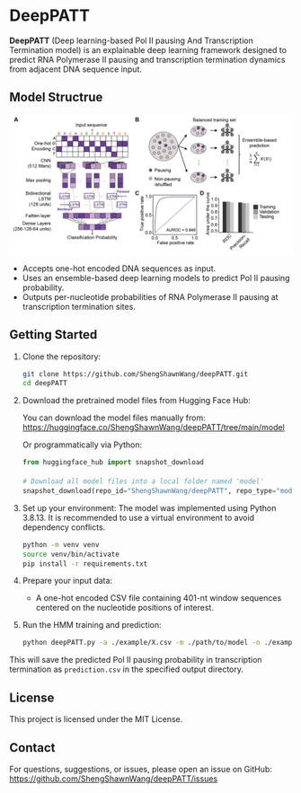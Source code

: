 # DeepPATT

**DeepPATT** (Deep learning-based Pol II pausing And Transcription Termination model) is an explainable deep learning framework designed to predict RNA Polymerase II pausing and transcription termination dynamics from adjacent DNA sequence input.


## Model Structrue 

![Model Structrue](figs/Schema.png)

- Accepts one-hot encoded DNA sequences as input.
- Uses an ensemble-based deep learning models to predict Pol II pausing probability.
- Outputs per-nucleotide probabilities of RNA Polymerase II pausing at transcription termination sites.

## Getting Started


1. Clone the repository:
   ```bash
   git clone https://github.com/ShengShawnWang/deepPATT.git
   cd deepPATT
   ```

2. Download the pretrained model files from Hugging Face Hub:
   
   You can download the model files manually from:
   https://huggingface.co/ShengShawnWang/deepPATT/tree/main/model
   
   Or programmatically via Python:

   ```python
   from huggingface_hub import snapshot_download

   # Download all model files into a local folder named 'model'
   snapshot_download(repo_id="ShengShawnWang/deepPATT", repo_type="model", local_dir="./model")

3. Set up your environment:
   The model was implemented using Python 3.8.13. It is recommended to use a virtual environment to avoid dependency conflicts.
   ```bash
   python -m venv venv
   source venv/bin/activate
   pip install -r requirements.txt
   ```

4. Prepare your input data:
   - A one-hot encoded CSV file containing 401-nt window sequences centered on the nucleotide positions of interest.


5. Run the HMM training and prediction:
   ```bash
   python deepPATT.py -a ./example/X.csv -m ./path/to/model -o ./example/
   ```

This will save the predicted Pol II pausing probability in transcription termination as `prediction.csv` in the specified output directory.


## License

This project is licensed under the MIT License.


## Contact

For questions, suggestions, or issues, please open an issue on GitHub:
https://github.com/ShengShawnWang/deepPATT/issues

